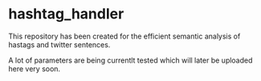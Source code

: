 # hashtag_handler

This repository has been created for the efficient semantic analysis of hastags and twitter sentences.

A lot of parameters are being currentlt tested which will later be uploaded here very soon.
